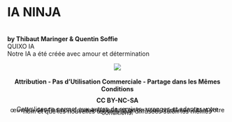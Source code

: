 # IA NINJA 
<br/>**by Thibaut Maringer & Quentin Soffie**
<br/>QUIXO IA 
<br/>Notre IA a été créée avec amour et détermination
<br/><div align="center"><img src = "https://licensebuttons.net/l/by-nc-sa/3.0/88x31.png"></div>
<br/><div align="center">**Attribution - Pas d’Utilisation Commerciale - Partage dans les Mêmes Conditions**</div>
<br/><span style="line-height:2pt"><div align="center">**CC BY-NC-SA**</div></span>
<br/><span style="line-height:2pt"><div align="center">Cette licence permet aux autres de remixer, arranger, et adapter votre œuvre à des fins non commerciales tant qu’on vous crédite en citant votre nom et que les nouvelles œuvres sont diffusées selon les mêmes conditions.</div></span>
